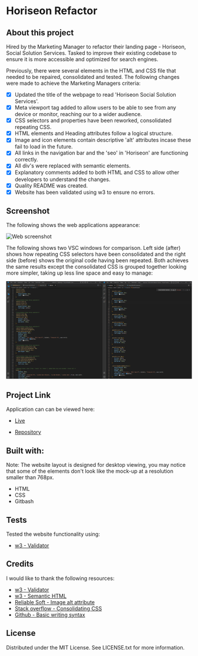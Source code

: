 # Horiseon Refactor

## About this project

Hired by the Marketing Manager to refactor their landing page - Horiseon, Social Solution Services.
Tasked to improve their existing codebase to ensure it is more accessible and optimized for search engines. 

Previously, there were several elements in the HTML and CSS file that needed to be repaired, consolidated and tested. The following changes were made to achieve the Marketing Managers criteria:

- [x] Updated the title of the webpage to read 'Horiseon Social Solution Services'.
- [x] Meta viewport tag added to allow users to be able to see from any device or monitor, reaching our to a wider audience.
- [x] CSS selectors and properties have been reworked, consolidated repeating CSS.
- [x] HTML elements and Heading attributes follow a logical structure.
- [x] Image and icon elements contain descriptive 'alt' attributes incase these fail to load in the future.
- [x] All links in the navigation bar and the 'seo' in 'Horiseon' are functioning correctly.
- [x] All div's were replaced with semantic elements.
- [x] Explanatory comments added to both HTML and CSS to allow other developers to understand the changes.
- [x] Quality README was created.
- [x] Website has been validated using w3 to ensure no errors.

## Screenshot
The following shows the web applications appearance:

![Web screenshot](assets/images/screen-capture.png)


The following shows two VSC windows for comparison. Left side (after) shows how repeating CSS selectors have been consolidated and the right side (before) shows the original code having been repeated. Both achieves the same results except the consolidated CSS is grouped together looking more simpler, taking up less line space and easy to manage:

![VSC comparison](assets/images/css-consolidation-comparison.png)

## Project Link
Application can can be viewed here: 
* [Live](https://tahminahannan.github.io/horiseon-code-refactor/)

* [Repository](https://github.com/TahminaHannan/horiseon-code-refactor)

## Built with:
Note: The website layout is designed for desktop viewing, you may notice that some of the elements don't look like the mock-up at a resolution smaller than 768px.
* HTML
* CSS
* Gitbash

## Tests
Tested the website functionality using:
* [w3 - Validator](https://validator.w3.org/nu/)



## Credits
I would like to thank the following resources:
* [w3 - Validator](https://validator.w3.org/nu/)
* [w3 - Semantic HTML](https://www.w3schools.com/html/html5_semantic_elements.asp)
* [Reliable Soft - Image alt attribute](https://www.reliablesoft.net/alt-text/)
* [Stack overflow - Consolidating CSS](https://stackoverflow.com/questions/48593160/how-to-combine-two-classes-that-have-same-properties)
* [Github - Basic writing syntax](https://docs.github.com/en/get-started/writing-on-github/getting-started-with-writing-and-formatting-on-github/basic-writing-and-formatting-syntax)

## License
Distributed under the MIT License. See LICENSE.txt for more information.

